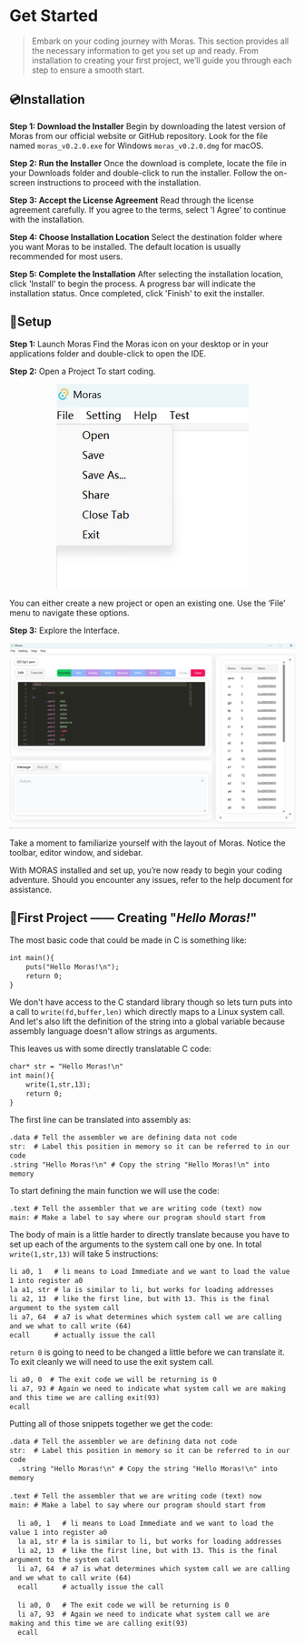 # Get Started

> Embark on your coding journey with Moras. This section provides all the necessary information to get you set up and 
> ready. From installation to creating your first project, we’ll guide you through each step to ensure a smooth start.

## 💿Installation

**Step 1: Download the Installer**
Begin by downloading the latest version of Moras from our official website or GitHub repository. Look for the file named `moras_v0.2.0.exe` for Windows `moras_v0.2.0.dmg` for macOS.

**Step 2: Run the Installer**
Once the download is complete, locate the file in your Downloads folder and double-click to run the installer. Follow the on-screen instructions to proceed with the installation.

**Step 3: Accept the License Agreement**
Read through the license agreement carefully. If you agree to the terms, select 'I Agree' to continue with the installation.

**Step 4: Choose Installation Location**
Select the destination folder where you want Moras to be installed. The default location is usually recommended for most users.

**Step 5: Complete the Installation**
After selecting the installation location, click 'Install' to begin the process. A progress bar will indicate the installation status. Once completed, click 'Finish' to exit the installer.

## 🔧Setup

**Step 1:** Launch Moras Find the Moras icon on your desktop or in your applications folder and double-click to open the IDE.

**Step 2:** Open a Project To start coding.

<div align="middle"><img src="assets/fifo.png" alt="image"> </div>

You can either create a new project or open an existing one. Use the ‘File’ menu to navigate these options.

**Step 3:** Explore the Interface.

<div align="middle"><img src="assets/open_file.png" alt="image"> </div>

Take a moment to familiarize yourself with the layout of Moras. Notice the toolbar, editor window, and sidebar.

With MORAS installed and set up, you’re now ready to begin your coding adventure. Should you encounter any issues, refer to the help document for assistance.

## 👋First Project —— Creating "*Hello Moras!*"

The most basic code that could be made in C is something like:

```
int main(){
    puts("Hello Moras!\n");
    return 0;
}
```
We don't have access to the C standard library though so lets turn puts into a call to `write(fd,buffer,len)` which 
directly maps to a Linux system call. And let's also lift the definition of the string into a global variable because 
assembly language doesn't allow strings as arguments.

This leaves us with some directly translatable C code:

```
char* str = "Hello Moras!\n"
int main(){
    write(1,str,13);
    return 0;
}
```

The first line can be translated into assembly as:
```
.data # Tell the assembler we are defining data not code
str:  # Label this position in memory so it can be referred to in our code 
.string "Hello Moras!\n" # Copy the string "Hello Moras!\n" into memory 
```

To start defining the main function we will use the code:

```
.text # Tell the assembler that we are writing code (text) now 
main: # Make a label to say where our program should start from
```

The body of main is a little harder to directly translate because you have to set up each of the arguments to the system
call one by one. In total `write(1,str,13)` will take 5 instructions:

```
li a0, 1   # li means to Load Immediate and we want to load the value 1 into register a0
la a1, str # la is similar to li, but works for loading addresses
li a2, 13  # like the first line, but with 13. This is the final argument to the system call
li a7, 64  # a7 is what determines which system call we are calling and we what to call write (64)
ecall      # actually issue the call
```

`return 0` is going to need to be changed a little before we can translate it. To exit cleanly we will need to use the 
exit system call.

```
li a0, 0  # The exit code we will be returning is 0
li a7, 93 # Again we need to indicate what system call we are making and this time we are calling exit(93)
ecall 
```

Putting all of those snippets together we get the code:

```
.data # Tell the assembler we are defining data not code
str:  # Label this position in memory so it can be referred to in our code 
  .string "Hello Moras!\n" # Copy the string "Hello Moras!\n" into memory 

.text # Tell the assembler that we are writing code (text) now 
main: # Make a label to say where our program should start from

  li a0, 1   # li means to Load Immediate and we want to load the value 1 into register a0
  la a1, str # la is similar to li, but works for loading addresses
  li a2, 13  # like the first line, but with 13. This is the final argument to the system call
  li a7, 64  # a7 is what determines which system call we are calling and we what to call write (64)
  ecall      # actually issue the call

  li a0, 0   # The exit code we will be returning is 0
  li a7, 93  # Again we need to indicate what system call we are making and this time we are calling exit(93)
  ecall 
```